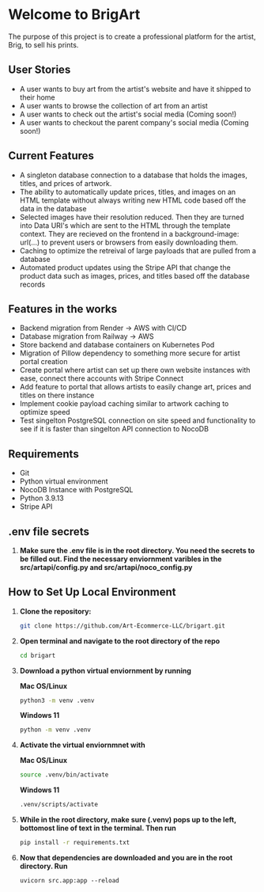 # Welcome to BrigArt

The purpose of this project is to create a professional platform for the artist, Brig, to sell his prints.

## User Stories 
- A user wants to buy art from the artist's website and have it shipped to their home
- A user wants to browse the collection of art from an artist
- A user wants to check out the artist's social media (Coming soon!)
- A user wants to checkout the parent company's social media (Coming soon!)


## Current Features
- A singleton database connection to a database that holds the images, titles, and prices of artwork.
- The ability to automatically update prices, titles, and images on an HTML template without always writing new HTML code based off the data in the database
- Selected images have their resolution reduced. Then they are turned into Data URI's which are sent to the HTML through the template context. They are recieved on the frontend in a background-image: url(...) to prevent users or browsers from easily downloading them.
- Caching to optimize the retreival of large payloads that are pulled from a database
- Automated product updates using the Stripe API that change the product data such as images, prices, and titles based off the database records

## Features in the works
- Backend migration from Render -> AWS with CI/CD
- Database migration from Railway -> AWS
- Store backend and database containers on Kubernetes Pod
- Migration of Pillow dependency to something more secure for artist portal creation
- Create portal where artist can set up there own website instances with ease, connect there accounts with Stripe Connect
- Add feature to portal that allows artists to easily change art, prices and titles on there instance
- Implement cookie payload caching similar to artwork caching to optimize speed
- Test singelton PostgreSQL connection on site speed and functionality to see if it is faster than singelton API connection to NocoDB

## Requirements
- Git
- Python virtual environment
- NocoDB Instance with PostgreSQL
- Python 3.9.13
- Stripe API

## .env file secrets

1. **Make sure the .env file is in the root directory. You need the secrets to be filled out. Find the necessary enviornment varibles in the src/artapi/config.py and src/artapi/noco_config.py**


## How to Set Up Local Environment

1. **Clone the repository:**

   ```bash
   git clone https://github.com/Art-Ecommerce-LLC/brigart.git
   ```

2. **Open terminal and navigate to the root directory of the repo**

   ```bash
   cd brigart
   ```

3. **Download a python virtual enviornment by running**

   **Mac OS/Linux**
   ```bash
   python3 -m venv .venv
   ```

   **Windows 11**
   ```bash
   python -m venv .venv
   ```

4. **Activate the virtual enviornmnet with**

   **Mac OS/Linux**
   ```bash
   source .venv/bin/activate
   ```

   **Windows 11**
   ```bash
   .venv/scripts/activate
   ```

5. **While in the root directory, make sure (.venv) pops up to the left, bottomost line of text in the terminal. Then run**

   ```bash
   pip install -r requirements.txt
   ```

6. **Now that dependencies are downloaded and you are in the root directory. Run**
   ```
   uvicorn src.app:app --reload
   ```



